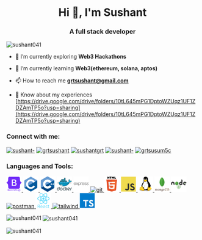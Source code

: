 <h1 align="center">Hi 👋, I'm Sushant</h1>
<h3 align="center">A full stack developer</h3>

<p align="left"> <img src="https://komarev.com/ghpvc/?username=sushant041&label=Profile%20views&color=0e75b6&style=flat" alt="sushant041" /> </p>

- 🔭 I’m currently exploring **Web3 Hackathons**

- 🌱 I’m currently learning **Web3(ethereum, solana, aptos)**

- 📫 How to reach me **grtsushant@gmail.com**

- 📄 Know about my experiences [https://drive.google.com/drive/folders/10tL645mPG1DptoWZUqz1UF1ZDZAmTP5o?usp=sharing](https://drive.google.com/drive/folders/10tL645mPG1DptoWZUqz1UF1ZDZAmTP5o?usp=sharing)

<h3 align="left">Connect with me:</h3>
<p align="left">
<a href="https://linkedin.com/in/sushant-" target="blank"><img align="center" src="https://raw.githubusercontent.com/rahuldkjain/github-profile-readme-generator/master/src/images/icons/Social/linked-in-alt.svg" alt="sushant-" height="30" width="40" /></a>
<a href="https://www.codechef.com/users/grtsushant" target="blank"><img align="center" src="https://cdn.jsdelivr.net/npm/simple-icons@3.1.0/icons/codechef.svg" alt="grtsushant" height="30" width="40" /></a>
<a href="https://codeforces.com/profile/sushantgrt" target="blank"><img align="center" src="https://raw.githubusercontent.com/rahuldkjain/github-profile-readme-generator/master/src/images/icons/Social/codeforces.svg" alt="sushantgrt" height="30" width="40" /></a>
<a href="https://www.leetcode.com/sushant-" target="blank"><img align="center" src="https://raw.githubusercontent.com/rahuldkjain/github-profile-readme-generator/master/src/images/icons/Social/leet-code.svg" alt="sushant-" height="30" width="40" /></a>
<a href="https://auth.geeksforgeeks.org/user/grtsusum5c" target="blank"><img align="center" src="https://raw.githubusercontent.com/rahuldkjain/github-profile-readme-generator/master/src/images/icons/Social/geeks-for-geeks.svg" alt="grtsusum5c" height="30" width="40" /></a>
</p>

<h3 align="left">Languages and Tools:</h3>
<p align="left"> <a href="https://getbootstrap.com" target="_blank" rel="noreferrer"> <img src="https://raw.githubusercontent.com/devicons/devicon/master/icons/bootstrap/bootstrap-plain-wordmark.svg" alt="bootstrap" width="40" height="40"/> </a> <a href="https://www.cprogramming.com/" target="_blank" rel="noreferrer"> <img src="https://raw.githubusercontent.com/devicons/devicon/master/icons/c/c-original.svg" alt="c" width="40" height="40"/> </a> <a href="https://www.w3schools.com/cpp/" target="_blank" rel="noreferrer"> <img src="https://raw.githubusercontent.com/devicons/devicon/master/icons/cplusplus/cplusplus-original.svg" alt="cplusplus" width="40" height="40"/> </a> <a href="https://www.docker.com/" target="_blank" rel="noreferrer"> <img src="https://raw.githubusercontent.com/devicons/devicon/master/icons/docker/docker-original-wordmark.svg" alt="docker" width="40" height="40"/> </a> <a href="https://expressjs.com" target="_blank" rel="noreferrer"> <img src="https://raw.githubusercontent.com/devicons/devicon/master/icons/express/express-original-wordmark.svg" alt="express" width="40" height="40"/> </a> <a href="https://git-scm.com/" target="_blank" rel="noreferrer"> <img src="https://www.vectorlogo.zone/logos/git-scm/git-scm-icon.svg" alt="git" width="40" height="40"/> </a> <a href="https://www.w3.org/html/" target="_blank" rel="noreferrer"> <img src="https://raw.githubusercontent.com/devicons/devicon/master/icons/html5/html5-original-wordmark.svg" alt="html5" width="40" height="40"/> </a> <a href="https://developer.mozilla.org/en-US/docs/Web/JavaScript" target="_blank" rel="noreferrer"> <img src="https://raw.githubusercontent.com/devicons/devicon/master/icons/javascript/javascript-original.svg" alt="javascript" width="40" height="40"/> </a> <a href="https://www.linux.org/" target="_blank" rel="noreferrer"> <img src="https://raw.githubusercontent.com/devicons/devicon/master/icons/linux/linux-original.svg" alt="linux" width="40" height="40"/> </a> <a href="https://www.mongodb.com/" target="_blank" rel="noreferrer"> <img src="https://raw.githubusercontent.com/devicons/devicon/master/icons/mongodb/mongodb-original-wordmark.svg" alt="mongodb" width="40" height="40"/> </a> <a href="https://nodejs.org" target="_blank" rel="noreferrer"> <img src="https://raw.githubusercontent.com/devicons/devicon/master/icons/nodejs/nodejs-original-wordmark.svg" alt="nodejs" width="40" height="40"/> </a> <a href="https://postman.com" target="_blank" rel="noreferrer"> <img src="https://www.vectorlogo.zone/logos/getpostman/getpostman-icon.svg" alt="postman" width="40" height="40"/> </a> <a href="https://reactjs.org/" target="_blank" rel="noreferrer"> <img src="https://raw.githubusercontent.com/devicons/devicon/master/icons/react/react-original-wordmark.svg" alt="react" width="40" height="40"/> </a> <a href="https://tailwindcss.com/" target="_blank" rel="noreferrer"> <img src="https://www.vectorlogo.zone/logos/tailwindcss/tailwindcss-icon.svg" alt="tailwind" width="40" height="40"/> </a> <a href="https://www.typescriptlang.org/" target="_blank" rel="noreferrer"> <img src="https://raw.githubusercontent.com/devicons/devicon/master/icons/typescript/typescript-original.svg" alt="typescript" width="40" height="40"/> </a> </p>

<p><img align="left" src="https://github-readme-stats.vercel.app/api/top-langs?username=sushant041&show_icons=true&locale=en&layout=compact" alt="sushant041" /></p>

<p>&nbsp;<img align="center" src="https://github-readme-stats.vercel.app/api?username=sushant041&show_icons=true&locale=en" alt="sushant041" /></p>

<p><img align="center" src="https://github-readme-streak-stats.herokuapp.com/?user=sushant041&" alt="sushant041" /></p>
